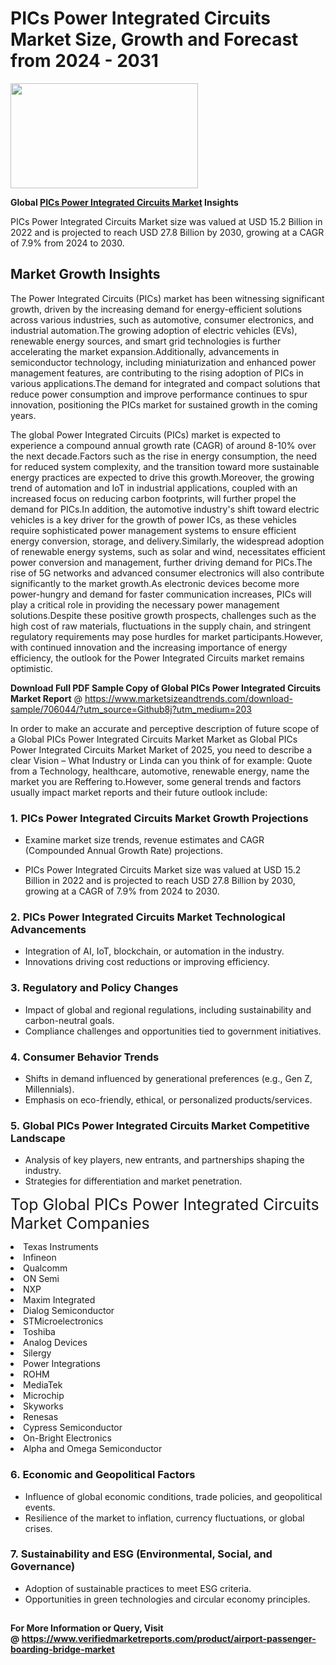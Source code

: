 <H1>PICs Power Integrated Circuits Market Size, Growth and Forecast from 2024 - 2031</H1><img class="aligncenter size-medium wp-image-584254" src="https://thirdeyenews.in/wp-content/uploads/2024/09/Global-Market-Research-300x168.jpeg" alt="" width="300" height="168" /><p><strong>Global&nbsp;<a href="https://www.marketsizeandtrends.com/download-sample/706044/?utm_source=Github8j?utm_medium=203">PICs Power Integrated Circuits Market</a> Insights</strong></p><p>PICs Power Integrated Circuits Market size was valued at USD 15.2 Billion in 2022 and is projected to reach USD 27.8 Billion by 2030, growing at a CAGR of 7.9% from 2024 to 2030.</p><p><h2>Market Growth Insights</h2> <p>The Power Integrated Circuits (PICs) market has been witnessing significant growth, driven by the increasing demand for energy-efficient solutions across various industries, such as automotive, consumer electronics, and industrial automation.The growing adoption of electric vehicles (EVs), renewable energy sources, and smart grid technologies is further accelerating the market expansion.Additionally, advancements in semiconductor technology, including miniaturization and enhanced power management features, are contributing to the rising adoption of PICs in various applications.The demand for integrated and compact solutions that reduce power consumption and improve performance continues to spur innovation, positioning the PICs market for sustained growth in the coming years.</p> <p>The global Power Integrated Circuits (PICs) market is expected to experience a compound annual growth rate (CAGR) of around 8-10% over the next decade.Factors such as the rise in energy consumption, the need for reduced system complexity, and the transition toward more sustainable energy practices are expected to drive this growth.Moreover, the growing trend of automation and IoT in industrial applications, coupled with an increased focus on reducing carbon footprints, will further propel the demand for PICs.In addition, the automotive industry's shift toward electric vehicles is a key driver for the growth of power ICs, as these vehicles require sophisticated power management systems to ensure efficient energy conversion, storage, and delivery.Similarly, the widespread adoption of renewable energy systems, such as solar and wind, necessitates efficient power conversion and management, further driving demand for PICs.The rise of 5G networks and advanced consumer electronics will also contribute significantly to the market growth.As electronic devices become more power-hungry and demand for faster communication increases, PICs will play a critical role in providing the necessary power management solutions.Despite these positive growth prospects, challenges such as the high cost of raw materials, fluctuations in the supply chain, and stringent regulatory requirements may pose hurdles for market participants.However, with continued innovation and the increasing importance of energy efficiency, the outlook for the Power Integrated Circuits market remains optimistic.</p> <p><span class=""><strong>Download Full PDF Sample Copy of Global PICs Power Integrated Circuits Market Report</strong> @ <a href="https://www.marketsizeandtrends.com/download-sample/706044/?utm_source=Github8j?utm_medium=203" target="_blank">https://www.marketsizeandtrends.com/download-sample/706044/?utm_source=Github8j?utm_medium=203</a></span></p><p>In order to make an accurate and perceptive description of future scope of a Global&nbsp;PICs Power Integrated Circuits Market Market as Global&nbsp;PICs Power Integrated Circuits Market Market of 2025, you need to describe a clear Vision &ndash; What Industry or Linda can you think of for example: Quote from a Technology, healthcare, automotive, renewable energy, name the market you are Reffering to.However, some general trends and factors usually impact market reports and their future outlook include:</p><h3>1.&nbsp;<strong>PICs Power Integrated Circuits Market Growth Projections</strong></h3><ul><li>Examine market size trends, revenue estimates and CAGR (Compounded Annual Growth Rate) projections.</li><li><p>PICs Power Integrated Circuits Market size was valued at USD 15.2 Billion in 2022 and is projected to reach USD 27.8 Billion by 2030, growing at a CAGR of 7.9% from 2024 to 2030.</p></li></ul><h3>2.&nbsp;<strong>PICs Power Integrated Circuits Market Technological Advancements</strong></h3><ul><li>Integration of AI, IoT, blockchain, or automation in the industry.</li><li>Innovations driving cost reductions or improving efficiency.</li></ul><h3>3.&nbsp;<strong>Regulatory and Policy Changes</strong></h3><ul><li>Impact of global and regional regulations, including sustainability and carbon-neutral goals.</li><li>Compliance challenges and opportunities tied to government initiatives.</li></ul><h3>4.&nbsp;<strong>Consumer Behavior Trends</strong></h3><ul><li>Shifts in demand influenced by generational preferences (e.g., Gen Z, Millennials).</li><li>Emphasis on eco-friendly, ethical, or personalized products/services.</li></ul><h3>5.&nbsp;<strong>Global PICs Power Integrated Circuits Market Competitive Landscape</strong></h3><ul><li>Analysis of key players, new entrants, and partnerships shaping the industry.</li><li>Strategies for differentiation and market penetration.</li></ul><p data-pm-slice="1 1 []"><span style="color: inherit; font-family: inherit; font-size: 25px;">Top Global PICs Power Integrated Circuits Market Companies</span></p><div class="" data-test-id=""><p><li>Texas Instruments</li><li> Infineon</li><li> Qualcomm</li><li> ON Semi</li><li> NXP</li><li> Maxim Integrated</li><li> Dialog Semiconductor</li><li> STMicroelectronics</li><li> Toshiba</li><li> Analog Devices</li><li> Silergy</li><li> Power Integrations</li><li> ROHM</li><li> MediaTek</li><li> Microchip</li><li> Skyworks</li><li> Renesas</li><li> Cypress Semiconductor</li><li> On-Bright Electronics</li><li> Alpha and Omega Semiconductor</li></p></div><h3>6.&nbsp;<strong>Economic and Geopolitical Factors</strong></h3><ul><li>Influence of global economic conditions, trade policies, and geopolitical events.</li><li>Resilience of the market to inflation, currency fluctuations, or global crises.</li></ul><h3>7.&nbsp;<strong>Sustainability and ESG (Environmental, Social, and Governance)</strong></h3><ul><li>Adoption of sustainable practices to meet ESG criteria.</li><li>Opportunities in green technologies and circular economy principles.</li></ul><h2><strong style="font-size: 14px;">For More Information or Query, Visit @&nbsp;</strong><a style="background-color: #ffffff; font-size: 14px;" href="https://www.marketsizeandtrends.com/report/pics-power-integrated-circuits-market/" target="_blank">https://www.verifiedmarketreports.com/product/airport-passenger-boarding-bridge-market</a></h2>